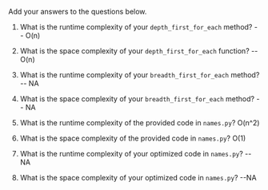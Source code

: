 Add your answers to the questions below.

1. What is the runtime complexity of your `depth_first_for_each` method? -- O(n)

2. What is the space complexity of your `depth_first_for_each` function? -- O(n)

3. What is the runtime complexity of your `breadth_first_for_each` method? -- NA

4. What is the space complexity of your `breadth_first_for_each` method? -- NA


5. What is the runtime complexity of the provided code in `names.py`? O(n^2)

6. What is the space complexity of the provided code in `names.py`? O(1)

7. What is the runtime complexity of your optimized code in `names.py`? --NA

8. What is the space complexity of your optimized code in `names.py`? --NA
